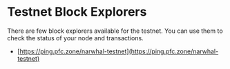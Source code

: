 # Testnet Block Explorers

There are few block explorers available for the testnet. You can use them to check the status of your node and transactions.

- [https://ping.pfc.zone/narwhal-testnet](https://ping.pfc.zone/narwhal-testnet)

